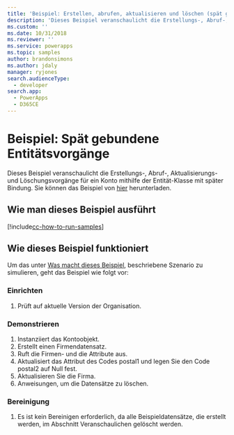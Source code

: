 ```yaml
---
title: 'Beispiel: Erstellen, abrufen, aktualisieren und löschen (spät gebunden) (Common Data Service for Apps) | Microsoft Docs'
description: 'Dieses Beispiel veranschaulicht die Erstellungs-, Abruf-, Aktualisierungs- und Löschungsvorgänge für ein Konto mithilfe der Entität-Klasse mit später Bindung.'
ms.custom: ''
ms.date: 10/31/2018
ms.reviewer: ''
ms.service: powerapps
ms.topic: samples
author: brandonsimons
ms.author: jdaly
manager: ryjones
search.audienceType:
  - developer
search.app:
  - PowerApps
  - D365CE
---
```

# <a name="sample-late-bound-entity-operations"></a>Beispiel: Spät gebundene Entitätsvorgänge

<!-- show deep insert equivilent 

sample-initialize-record-existing-record.md
sample-create-retrieve-update-delete-late-bound.md

https://docs.microsoft.com/en-us/dynamics365/customer-engagement/developer/org-service/sample-create-retrieve-update-delete-late-bound

-->
Dieses Beispiel veranschaulicht die Erstellungs-, Abruf-, Aktualisierungs- und Löschungsvorgänge für ein Konto mithilfe der Entität-Klasse mit später Bindung. Sie können das Beispiel von [hier](https://github.com/Microsoft/PowerApps-Samples/tree/master/cds/orgsvc/C%23/LateBoundEntityOperations) herunterladen.

## <a name="how-to-run-this-sample"></a>Wie man dieses Beispiel ausführt

[!include[cc-how-to-run-samples](../../includes/cc-how-to-run-samples.md)]


## <a name="how-this-sample-works"></a>Wie dieses Beispiel funktioniert

Um das unter [Was macht dieses Beispiel](#what-this-sample-does), beschriebene Szenario zu simulieren, geht das Beispiel wie folgt vor:

### <a name="setup"></a>Einrichten

1. Prüft auf aktuelle Version der Organisation.


### <a name="demonstrate"></a>Demonstrieren

1. Instanziiert das Kontoobjekt.
1. Erstellt einen Firmendatensatz.
1. Ruft die Firmen- und die Attribute aus.
1. Aktualisiert das Attribut des Codes postal1 und legen Sie den Code postal2 auf Null fest.
1. Aktualisieren Sie die Firma. 
1. Anweisungen, um die Datensätze zu löschen.


### <a name="clean-up"></a>Bereinigung

1. Es ist kein Bereinigen erforderlich, da alle Beispieldatensätze, die erstellt werden, im Abschnitt  Veranschaulichen gelöscht werden.

